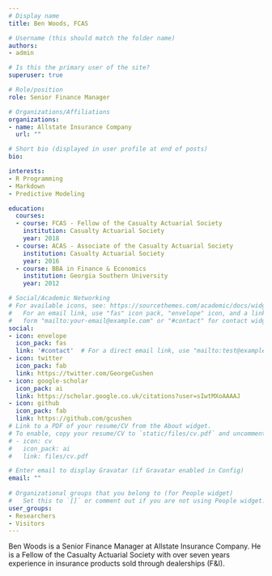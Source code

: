 ```yaml
---
# Display name
title: Ben Woods, FCAS

# Username (this should match the folder name)
authors:
- admin

# Is this the primary user of the site?
superuser: true

# Role/position
role: Senior Finance Manager

# Organizations/Affiliations
organizations:
- name: Allstate Insurance Company
  url: ""

# Short bio (displayed in user profile at end of posts)
bio: 

interests:
- R Programming
- Markdown
- Predictive Modeling

education:
  courses:
  - course: FCAS - Fellow of the Casualty Actuarial Society
    institution: Casualty Actuarial Society
    year: 2018
  - course: ACAS - Associate of the Casualty Actuarial Society
    institution: Casualty Actuarial Society
    year: 2016
  - course: BBA in Finance & Economics
    institution: Georgia Southern University
    year: 2012

# Social/Academic Networking
# For available icons, see: https://sourcethemes.com/academic/docs/widgets/#icons
#   For an email link, use "fas" icon pack, "envelope" icon, and a link in the
#   form "mailto:your-email@example.com" or "#contact" for contact widget.
social:
- icon: envelope
  icon_pack: fas
  link: '#contact'  # For a direct email link, use "mailto:test@example.org".
- icon: twitter
  icon_pack: fab
  link: https://twitter.com/GeorgeCushen
- icon: google-scholar
  icon_pack: ai
  link: https://scholar.google.co.uk/citations?user=sIwtMXoAAAAJ
- icon: github
  icon_pack: fab
  link: https://github.com/gcushen
# Link to a PDF of your resume/CV from the About widget.
# To enable, copy your resume/CV to `static/files/cv.pdf` and uncomment the lines below.  
# - icon: cv
#   icon_pack: ai
#   link: files/cv.pdf

# Enter email to display Gravatar (if Gravatar enabled in Config)
email: ""
  
# Organizational groups that you belong to (for People widget)
#   Set this to `[]` or comment out if you are not using People widget.  
user_groups:
- Researchers
- Visitors
---
```


Ben Woods is a Senior Finance Manager at Allstate Insurance Company. He is a Fellow of the Casualty Actuarial Society with over seven years experience in insurance products sold through dealerships (F&I). 
